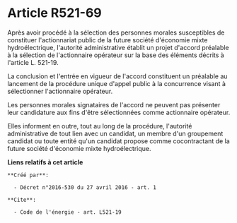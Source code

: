 # Article R521-69

Après avoir procédé à la sélection des personnes morales susceptibles de constituer l'actionnariat public de la future
société d'économie mixte hydroélectrique, l'autorité administrative établit un projet d'accord préalable à la sélection de
l'actionnaire opérateur sur la base des éléments décrits à l'article L. 521-19. 

La conclusion et l'entrée en vigueur de l'accord constituent un préalable au lancement de la procédure unique d'appel public
à la concurrence visant à sélectionner l'actionnaire opérateur. 

Les personnes morales signataires de l'accord ne peuvent pas présenter leur candidature aux fins d'être sélectionnées comme
actionnaire opérateur. 

Elles informent en outre, tout au long de la procédure, l'autorité administrative de tout lien avec un candidat, un membre
d'un groupement candidat ou toute entité qu'un candidat propose comme cocontractant de la future société d'économie mixte
hydroélectrique.

**Liens relatifs à cet article**

	**Créé par**:

	  - Décret n°2016-530 du 27 avril 2016 - art. 1

	**Cite**:

	  - Code de l'énergie - art. L521-19
